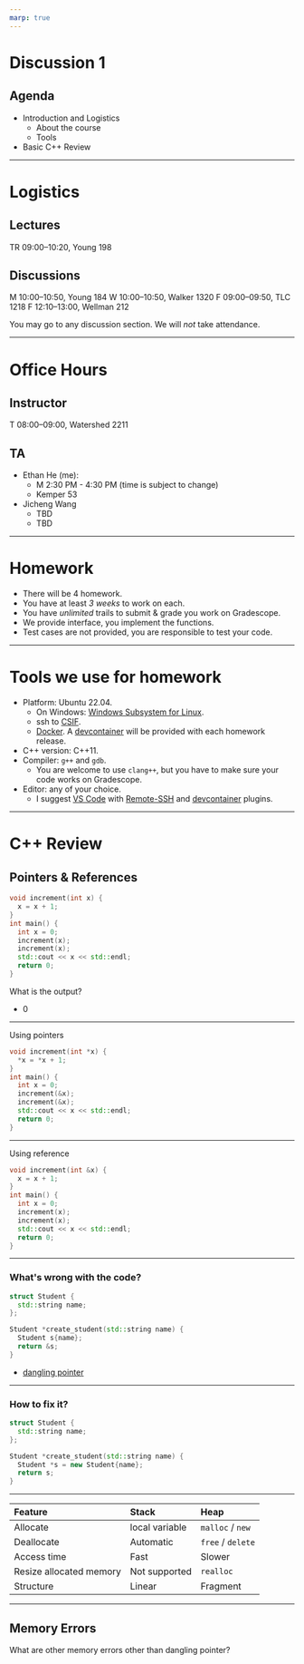 ```yaml
---
marp: true
---
```


# Discussion 1

## Agenda

* Introduction and Logistics
  + About the course
  + Tools
* Basic C++ Review
---

# Logistics

## Lectures

TR 09:00–10:20, Young 198

## Discussions

M 10:00–10:50, Young 184
W 10:00–10:50, Walker 1320
F 09:00–09:50, TLC 1218
F 12:10–13:00, Wellman 212

You may go to any discussion section.
We will *not* take attendance.

---

# Office Hours

## Instructor

T 08:00–09:00, Watershed 2211

## TA

* Ethan He (me):
  +  M  2:30 PM - 4:30 PM (time is subject to change)
  +  Kemper 53
* Jicheng Wang
  + TBD
  + TBD
---

# Homework
* There will be 4 homework.
* You have at least *3 weeks* to work on each.
* You have *unlimited* trails to submit & grade you work on Gradescope.
* We provide interface, you implement the functions.
* Test cases are not provided, you are responsible to test your code.
---

# Tools we use for homework
* Platform: Ubuntu 22.04.
  + On Windows: [Windows Subsystem for Linux](https://learn.microsoft.com/en-us/windows/wsl/install).
  + ssh to [CSIF](https://csif.cs.ucdavis.edu/).
  + [Docker](https://www.docker.com/). A [devcontainer](https://code.visualstudio.com/docs/devcontainers/containers) will be provided with each homework release.
* C++ version: C++11.
* Compiler: `g++` and `gdb`.
  + You are welcome to use `clang++`, but you have to make sure your code works on Gradescope.
* Editor: any of your choice.
  + I suggest [VS Code](https://code.visualstudio.com/) with [Remote-SSH](https://code.visualstudio.com/docs/remote/ssh) and [devcontainer](https://code.visualstudio.com/docs/devcontainers/containers) plugins.

---

# C++ Review

## Pointers & References

```cpp
void increment(int x) {
  x = x + 1;
}
int main() {
  int x = 0;
  increment(x);
  increment(x);
  std::cout << x << std::endl;
  return 0;
}
```

What is the output?
* 0

---

Using pointers

```cpp
void increment(int *x) {
  *x = *x + 1;
}
int main() {
  int x = 0;
  increment(&x);
  increment(&x);
  std::cout << x << std::endl;
  return 0;
}
```

---

Using reference

```cpp
void increment(int &x) {
  x = x + 1;
}
int main() {
  int x = 0;
  increment(x);
  increment(x);
  std::cout << x << std::endl;
  return 0;
}
```

---

### What's wrong with the code?

```cpp
struct Student {
  std::string name;
};

Student *create_student(std::string name) {
  Student s{name};
  return &s;
}
```

* [dangling pointer](https://en.wikipedia.org/wiki/Dangling_pointer#:~:text=Dangling%20pointers%20and%20wild%20pointers)

---

### How to fix it?

```cpp
struct Student {
  std::string name;
};

Student *create_student(std::string name) {
  Student *s = new Student{name};
  return s;
}
```

---

| Feature                 | Stack          | Heap              |
| :---------------------- | :------------- | :---------------- |
| Allocate                | local variable | `malloc` / `new`  |
| Deallocate              | Automatic      | `free` / `delete` |
| Access time             | Fast           | Slower            |
| Resize allocated memory | Not supported  | `realloc`         |
| Structure               | Linear         | Fragment          |

---

## Memory Errors

What are other memory errors other than dangling pointer?